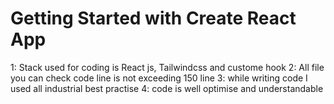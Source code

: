 # Getting Started with Create React App

1: Stack used for coding is React js, Tailwindcss and custome hook
2: All file you can check code line is not exceeding 150 line
3: while writing code I used all industrial best practise
4: code is well optimise and understandable
